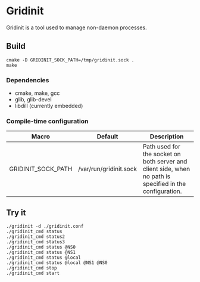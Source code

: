 # Gridinit

Gridinit is a tool used to manage non-daemon processes.

## Build

```
cmake -D GRIDINIT_SOCK_PATH=/tmp/gridinit.sock .
make
```

### Dependencies

* cmake, make, gcc
* glib, glib-devel
* libdill (currently embedded)

### Compile-time configuration

| Macro | Default | Description |
| ----- | ------- | ----------- |
| GRIDINIT_SOCK_PATH | /var/run/gridinit.sock | Path used for the socket on both server and client side, when no path is specified in the configuration. |

## Try it

```
./gridinit -d ./gridinit.conf
./gridinit_cmd status
./gridinit_cmd status2
./gridinit_cmd status3
./gridinit_cmd status @NS0
./gridinit_cmd status @NS1
./gridinit_cmd status @local
./gridinit_cmd status @local @NS1 @NS0
./gridinit_cmd stop
./gridinit_cmd start
```

